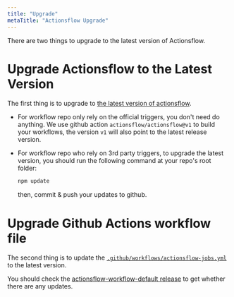 ```yaml
---
title: "Upgrade"
metaTitle: "Actionsflow Upgrade"
---
```


There are two things to upgrade to the latest version of Actionsflow.

# Upgrade Actionsflow to the Latest Version

The first thing is to upgrade to [the latest version of actionsflow](https://github.com/actionsflow/actionsflow/releases).

- For workflow repo only rely on the official triggers, you don't need do anything. We use github action `actionsflow/actionsflow@v1` to build your workflows, the version `v1` will also point to the latest release version.

- For workflow repo who rely on 3rd party triggers, to upgrade the latest version, you should run the following command at your repo's root folder:

  ```bash
  npm update
  ```

  then, commit & push your updates to github.

# Upgrade Github Actions workflow file

The second thing is to update the [`.github/workflows/actionsflow-jobs.yml`](https://github.com/actionsflow/actionsflow-workflow-default/blob/master/.github/workflows/actionsflow-jobs.yml) to the latest version.

You should check the [actionsflow-workflow-default release](https://github.com/actionsflow/actionsflow-workflow-default/releases) to get whether there are any updates.
